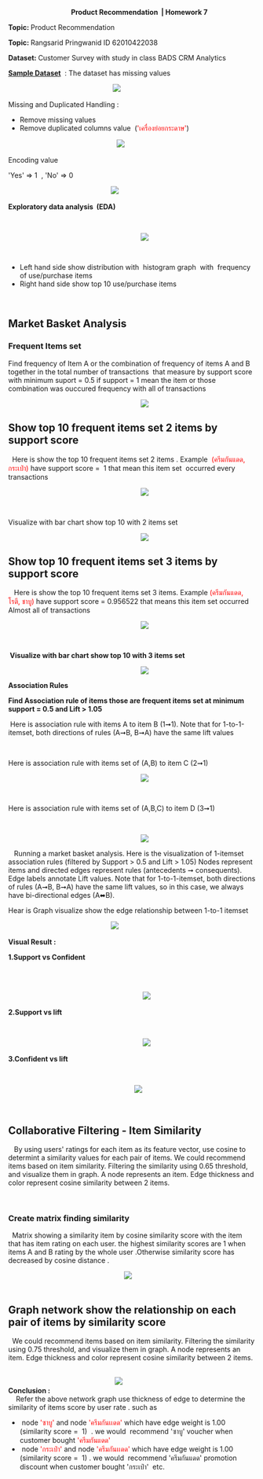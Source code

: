 <p style="padding-left: 30px; text-align: center;"><strong>Product Recommendation&nbsp;&nbsp;| Homework 7</strong></p>
<p><strong>Topic:&nbsp;</strong>Product Recommendation</p>
<p><strong>Topic:&nbsp;</strong>Rangsarid Pringwanid ID 62010422038</p>
<p><strong>Dataset:&nbsp;</strong>Customer Survey with study in class BADS CRM Analytics</p>
<p><strong><span style="text-decoration: underline;">Sample Dataset</span></strong>&nbsp; : The dataset has missing values</p>
<p>&nbsp; &nbsp; &nbsp; &nbsp; &nbsp; &nbsp; &nbsp; &nbsp; &nbsp; &nbsp; &nbsp; &nbsp; &nbsp; &nbsp; &nbsp; &nbsp; &nbsp; &nbsp; &nbsp; &nbsp; &nbsp; &nbsp; &nbsp; &nbsp; &nbsp; &nbsp; &nbsp;&nbsp;<img src="https://github.com/rangsarid/BADS7105/blob/main/Homework%2007/sample_data.png" /></p>
<p>Missing and Duplicated Handling :</p>
<ul>
<li>Remove missing values</li>
<li>Remove duplicated columns value&nbsp; (<span style="color: #ff0000;">'เครื่องย่อยกระดาษ'</span>)</li>
</ul>
<p>&nbsp; &nbsp; &nbsp; &nbsp; &nbsp; &nbsp; &nbsp; &nbsp; &nbsp; &nbsp; &nbsp; &nbsp; &nbsp; &nbsp; &nbsp; &nbsp; &nbsp; &nbsp; &nbsp; &nbsp; &nbsp; &nbsp; &nbsp; &nbsp; &nbsp; &nbsp; &nbsp; &nbsp;&nbsp;<img src="https://github.com/rangsarid/BADS7105/blob/main/Homework%2007/duplicated_values.png" /></p>
<p>Encoding value&nbsp;</p>
<p>'Yes' =&gt; 1&nbsp; , 'No' =&gt; 0&nbsp;</p>
<p>&nbsp;&nbsp; &nbsp; &nbsp; &nbsp; &nbsp; &nbsp; &nbsp; &nbsp; &nbsp; &nbsp; &nbsp; &nbsp; &nbsp; &nbsp; &nbsp; &nbsp; &nbsp; &nbsp; &nbsp; &nbsp; &nbsp; &nbsp; &nbsp; &nbsp; &nbsp; &nbsp;&nbsp;<img src="https://github.com/rangsarid/BADS7105/blob/main/Homework%2007/encode.png" /></p>
<p><strong>Exploratory data analysis &nbsp;(EDA)</strong></p>
<p>&nbsp;</p>
<p style="padding-left: 270px;"><img src="https://github.com/rangsarid/BADS7105/blob/main/Homework%2007/Distribution.png" /></p>
<p style="padding-left: 270px;">&nbsp;</p>
<ul>
<li>Left hand side show distribution with&nbsp; histogram graph&nbsp; with&nbsp; frequency of use/purchase items</li>
<li>Right hand side show top 10&nbsp;use/purchase items</li>
</ul>
<p>&nbsp;</p>
<h2 id="Market-Basket-Analysis">Market Basket Analysis</h2>
<h3 id="Association-rule-&amp;-Frequent-Items-set">Frequent Items set</h3>
<p>Find frequency of Item A or the combination of frequency of items A and B together in the total number of transactions&nbsp;&nbsp;that measure by support score with minimum suport = 0.5 if support = 1 mean the item or those combination was ouccured frequency with all of transactions&nbsp;</p>
<p style="padding-left: 270px;"><img src="https://github.com/rangsarid/BADS7105/blob/main/Homework%2007/Top10_support_table.png" /></p>
<h2 id="Show-top-10-frequent-items-set--2-items-by-support-score">Show top 10 frequent items set 2 items by support score</h2>
<p>&nbsp; Here is show the top 10 frequent items set 2 items . Example&nbsp; <span style="color: #ff0000;">(ครีมกันแดด, กระเป๋า)</span> have support score =&nbsp; 1 that mean this item set&nbsp; occurred every transactions</p>
<p style="padding-left: 270px;"><img src="https://github.com/rangsarid/BADS7105/blob/main/Homework%2007/Top10_support_table_len_2.png" /></p>
<p>&nbsp;</p>
<p>Visualize with bar chart show top 10 with 2 items set &nbsp;</p>
<p style="padding-left: 270px;"><img src="https://github.com/rangsarid/BADS7105/blob/main/Homework%2007/Top10_support_len2.png" /></p>
<h2 id="Show-top-10-frequent-item-set--3-items-by-support-score">Show top 10 frequent items set 3 items by support score</h2>
<p>&nbsp; &nbsp;Here is show the top 10 frequent items set 3 items. Example <span style="color: #ff0000;">(ครีมกันแดด, โรตี, ชาบู)</span> have support score =&nbsp;0.956522&nbsp;that means this item set occurred Almost all of transactions</p>
<p style="padding-left: 270px;"><img src="https://github.com/rangsarid/BADS7105/blob/main/Homework%2007/Top10_support_table_len3.png" /></p>
<p>&nbsp;</p>
<p><strong>&nbsp;Visualize with bar chart show top 10 with 3 items set &nbsp;</strong></p>
<p style="padding-left: 270px;"><img src="https://github.com/rangsarid/BADS7105/blob/main/Homework%2007/Top10_support_len3.png" /></p>
<p><strong>Association Rules&nbsp;</strong></p>
<p><strong>Find <strong>Association rule&nbsp;</strong>of items those are frequent&nbsp;<strong>items set at minimum support = 0.5&nbsp;and Lift &gt; 1.05&nbsp;</strong></strong></p>
<p>&nbsp;Here is association rule with items A to item B (1➞1). Note that for 1-to-1-itemset, both directions of rules (A➞B, B➞A) have the same lift values</p>
<p>&nbsp;</p>
<p>Here is association rule with items set of (A,B) to item C (2➞1)&nbsp;</p>
<p style="padding-left: 270px;"><img src="https://github.com/rangsarid/BADS7105/blob/main/Homework%2007/item_frequent_2_1.png" /></p>
<p>&nbsp;</p>
<p>Here is association rule with items set of (A,B,C) to item D (3➞1)&nbsp;</p>
<p>&nbsp;</p>
<p style="padding-left: 270px;"><img src="https://github.com/rangsarid/BADS7105/blob/main/Homework%2007/Top10_frequent_3.png" /></p>
<p>&nbsp; &nbsp;Running a market basket analysis. Here is the visualization of 1-itemset association rules (filtered by Support &gt; 0.5 and Lift &gt; 1.05) Nodes represent items and directed edges represent rules (antecedents ➞ consequents). Edge labels annotate Lift values. Note that for 1-to-1-itemset, both directions of rules (A➞B, B➞A) have the same lift values, so in this case, we always have bi-directional edges (A⬌B).</p>
<p>Hear is Graph visualize show the edge relationship between 1-to-1 itemset&nbsp;&nbsp;</p>
<p>&nbsp; &nbsp; &nbsp; &nbsp; &nbsp; &nbsp; &nbsp; &nbsp; &nbsp; &nbsp; &nbsp; &nbsp; &nbsp; &nbsp; &nbsp; &nbsp; &nbsp; &nbsp; &nbsp; &nbsp; &nbsp; &nbsp; &nbsp; &nbsp; &nbsp; &nbsp; &nbsp;<img src="https://github.com/rangsarid/BADS7105/blob/main/Homework%2007/graph_item_1_1_2.png" /></p>
<p><strong>Visual Result :&nbsp;</strong></p>
<p><strong>1.Support vs Confident</strong></p>
<p><br />&nbsp; &nbsp; &nbsp;</p>
<p style="padding-left: 270px;">&nbsp;<img src="https://github.com/rangsarid/BADS7105/blob/main/Homework%2007/Support_vs_confidence.png" />&nbsp; &nbsp; &nbsp; &nbsp; &nbsp; &nbsp; &nbsp; &nbsp; &nbsp; &nbsp; &nbsp; &nbsp; &nbsp; &nbsp; &nbsp; &nbsp;</p>
<p><strong>2.Support vs lift</strong></p>
<p>&nbsp;</p>
<p style="padding-left: 270px;">&nbsp;<img src="https://github.com/rangsarid/BADS7105/blob/main/Homework%2007/Support_vs_lift.png" />&nbsp; &nbsp; &nbsp; &nbsp; &nbsp; &nbsp; &nbsp; &nbsp;</p>
<p><strong>3.Confident vs lift&nbsp;</strong></p>
<p>&nbsp; &nbsp; &nbsp; &nbsp; &nbsp;&nbsp; &nbsp; &nbsp; &nbsp;&nbsp;</p>
<p style="padding-left: 210px;">&nbsp; &nbsp; &nbsp; &nbsp; &nbsp; &nbsp;&nbsp;<img src="https://github.com/rangsarid/BADS7105/blob/main/Homework%2007/lift_VS_confident.png" /></p>
<p>&nbsp;</p>
<h2 id="Collaborative-Filtering---Item-Similarity">Collaborative Filtering - Item Similarity</h2>
<p>&nbsp; &nbsp;By using users' ratings for each item as its feature vector, use cosine to determint a similarity values for each pair of items. We could recommend items based on item similarity. Filtering the similarity using 0.65 threshold, and visualize them in graph. A node represents an item. Edge thickness and color represent cosine similarity between 2 items.</p>
<p>&nbsp;</p>
<div class="cell text_cell unselected rendered" tabindex="2">
<div class="inner_cell">
<div class="text_cell_render rendered_html" dir="ltr" tabindex="-1">
<h3 id="Create-matrix-finding-similarity">Create matrix finding similarity</h3>
</div>
</div>
</div>
<div class="cell text_cell unselected rendered" tabindex="2">
<div class="inner_cell">
<div class="text_cell_render rendered_html" dir="ltr" tabindex="-1">
<p>&nbsp; Matrix showing a similarity item by cosine similarity score with the item that has item rating on each user. the highest similarity scores are 1 when items A and B rating by the whole user .Otherwise similarity score has decreased by cosine distance .</p>
&nbsp; &nbsp; &nbsp; &nbsp; &nbsp; &nbsp; &nbsp; &nbsp; &nbsp; &nbsp; &nbsp; &nbsp; &nbsp; &nbsp; &nbsp; &nbsp; &nbsp; &nbsp; &nbsp; &nbsp; &nbsp; &nbsp; &nbsp; &nbsp; &nbsp; &nbsp; &nbsp; &nbsp; &nbsp; &nbsp;&nbsp;<img src="https://github.com/rangsarid/BADS7105/blob/main/Homework%2007/matrix finding similarity.png" /></div>
<div class="text_cell_render rendered_html" dir="ltr" tabindex="-1">&nbsp;</div>
<div class="text_cell_render rendered_html" dir="ltr" tabindex="-1">
<h2 id="Graph-network-show-the-relationship-on-each-pair-of-items-by-similarity-score">Graph network show the relationship on each pair of items by similarity score</h2>
<p>&nbsp; We could recommend items based on item similarity. Filtering the similarity using 0.75 threshold, and visualize them in graph. A node represents an item. Edge thickness and color represent cosine similarity between 2 items.</p>
&nbsp; &nbsp; &nbsp; &nbsp; &nbsp; &nbsp; &nbsp; &nbsp; &nbsp; &nbsp; &nbsp; &nbsp; &nbsp; &nbsp; &nbsp; &nbsp; &nbsp; &nbsp; &nbsp; &nbsp; &nbsp; &nbsp; &nbsp; &nbsp; &nbsp; &nbsp; &nbsp; &nbsp; &nbsp; &nbsp; &nbsp; &nbsp; &nbsp; &nbsp; &nbsp; &nbsp; &nbsp; &nbsp; &nbsp; &nbsp; &nbsp; &nbsp; &nbsp; &nbsp; &nbsp; &nbsp; &nbsp; &nbsp; &nbsp; &nbsp; &nbsp; &nbsp; &nbsp; &nbsp; &nbsp; &nbsp; &nbsp; &nbsp; &nbsp; &nbsp; &nbsp; &nbsp; &nbsp; &nbsp; &nbsp; &nbsp; &nbsp; &nbsp; &nbsp; &nbsp; &nbsp; &nbsp; &nbsp; &nbsp; &nbsp; &nbsp; &nbsp; &nbsp; &nbsp; &nbsp; &nbsp; &nbsp; &nbsp; &nbsp; &nbsp; &nbsp; &nbsp; &nbsp; &nbsp; &nbsp; &nbsp; &nbsp;<img src="https://github.com/rangsarid/BADS7105/blob/main/Homework%2007/collaborative.png" /></div>
<div class="text_cell_render rendered_html" dir="ltr" tabindex="-1"><strong>Conclusion :</strong></div>
<div class="text_cell_render rendered_html" dir="ltr" tabindex="-1">&nbsp; &nbsp; Refer the above network graph use thickness of edge to determine the similarity of items score by user rate . such as</div>
<ul>
<li class="text_cell_render rendered_html" dir="ltr" tabindex="-1">&nbsp;node <span style="color: #ff0000;">'ซาบู'</span> and node <span style="color: #ff0000;">'ครีมกันเเดด'</span> which have edge weight is 1.00 (similarity score =&nbsp; 1)&nbsp; . we would&nbsp; recommend 'ซาบู' voucher when customer bought <span style="color: #ff0000;">'ครีมกันแดด'&nbsp;</span></li>
<li class="text_cell_render rendered_html" dir="ltr" tabindex="-1">&nbsp;node <span style="color: #ff0000;">'กระเป๋า'</span> and node<span style="color: #ff0000;"> 'ครีมกันเเดด'</span> which have edge weight is 1.00 (similarity score =&nbsp; 1) .&nbsp;we would&nbsp; recommend 'ครีมกันแดด' promotion discount when customer bought 'กระเป๋า'&nbsp; etc.&nbsp;</li>
</ul>
</div>
</div>
